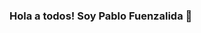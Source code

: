 ### Hola a todos! Soy Pablo Fuenzalida 👋

<!--
**BlopaFu/BlopaFu** is a ✨ _special_ ✨ repository because its `README.md` (this file) appears on your GitHub profile.

Trabajo en Bredenmaster, como asesor técnico y fidelización de clientes.
<img src="https://bredenmaster.com/cdn/shop/files/logo_c6f8b3ab-3c8f-4bb4-9651-10b2b58da8c0_1204x630.png?v=1638208326">
Entrando en el mundo cibernético.

Here are some ideas to get you started:

- 🔭 I’m currently working on ...
- 🌱 I’m currently learning ...
- 👯 I’m looking to collaborate on ...
- 🤔 I’m looking for help with ...
- 💬 Ask me about ...
- 📫 How to reach me: ...
- 😄 Pronouns: ...
- ⚡ Fun fact: ...
-->
